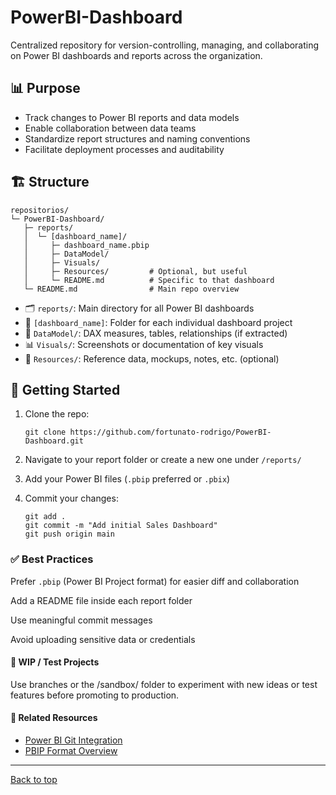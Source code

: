 <span id="top"></span>

# PowerBI-Dashboard
Centralized repository for version-controlling, managing, and collaborating on Power BI dashboards and reports across the organization.

## 📊 Purpose

- Track changes to Power BI reports and data models
- Enable collaboration between data teams
- Standardize report structures and naming conventions
- Facilitate deployment processes and auditability


## 🏗️ Structure
```shell
repositorios/
└─ PowerBI-Dashboard/
   ├─ reports/
   │  └─ [dashboard_name]/
   │     ├─ dashboard_name.pbip
   │     ├─ DataModel/
   │     ├─ Visuals/
   │     ├─ Resources/         # Optional, but useful
   │     └─ README.md          # Specific to that dashboard
   └─ README.md                # Main repo overview
```


- 🗂️ `reports/`: Main directory for all Power BI dashboards  
- 📁 `[dashboard_name]`: Folder for each individual dashboard project  
- 🧠 `DataModel/`: DAX measures, tables, relationships (if extracted)  
- 📊 `Visuals/`: Screenshots or documentation of key visuals  
- 📎 `Resources/`: Reference data, mockups, notes, etc. (optional)


## 🚀 Getting Started

1. Clone the repo:

   ```shell
   git clone https://github.com/fortunato-rodrigo/PowerBI-Dashboard.git
   ```
   
2. Navigate to your report folder or create a new one under `/reports/`

3. Add your Power BI files (`.pbip` preferred or `.pbix`)

4. Commit your changes:
   ```shell
   git add .
   git commit -m "Add initial Sales Dashboard"
   git push origin main
   ```

### ✅ Best Practices

Prefer `.pbip` (Power BI Project format) for easier diff and collaboration

Add a README file inside each report folder

Use meaningful commit messages

Avoid uploading sensitive data or credentials

#### 🧪 WIP / Test Projects

Use branches or the /sandbox/ folder to experiment with new ideas or test features before promoting to production.

#### 📎 Related Resources

* [Power BI Git Integration](https://docs.snowplow.io/docs)
* [PBIP Format Overview](https://docs.snowplow.io/docs)


---

[Back to top](#top)
